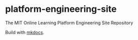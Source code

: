 # platform-engineering-site
The MIT Online Learning Platform Engineering Site Repository

Build with [mkdocs](https://www.mkdocs.org/).
